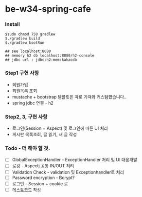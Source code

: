 # be-w34-spring-cafe

### Install
```
$sudo chmod 750 gradlew
$./gradlew build
$./gradlew bootRun

## see localhost:8080
## memory h2 db localhost:8080/h2-console
## jdbc url : jdbc:h2:mem:kakaodb
```

### Step1 구현 사항
- 회원가입
- 회원목록 조회
- mustache + bootstrap 템플릿은 따로 가져와 커스텀했습니다..
- spring jdbc 연결 - h2

### Step2, 3, 구현 사항
- 로그인(Session + Aspect) 및 로그인에 따른 UI 처리
- 게시판 목록조회, 글 읽기, 새 글 작성

### Todo - 더 해야 할 것.
- [ ] GlobalExceptionHandler - ExceptionHandler 처리 및 UI 대응개발
- [ ] 로깅 - Aspectj 공통 IN/OUT 처리
- [ ] Validation Check - validation 및 Exceptionhandler로 처리
- [ ] Password encryption - Bcrypt?
- [ ] 로그인 - Session + cookie 로
- [ ] 테스트코드 작성
